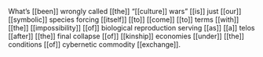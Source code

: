 What’s [[been]] wrongly called [[the]] “[[culture]] wars” [[is]] just [[our]] [[symbolic]] species forcing [[itself]] [[to]] [[come]] [[to]] terms [[with]] [[the]] [[impossibility]] [[of]] biological reproduction serving [[as]] [[a]] telos [[after]] [[the]] final collapse [[of]] [[kinship]] economies [[under]] [[the]] conditions [[of]] cybernetic commodity [[exchange]].